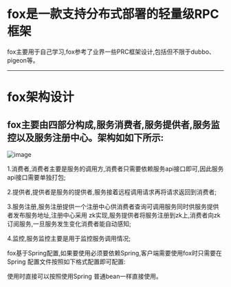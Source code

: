 fox是一款支持分布式部署的轻量级RPC框架
========================================================
fox主要用于自己学习,fox参考了业界一些PRC框架设计,包括但不限于dubbo、pigeon等。
---------------------------- ---------- -------
fox架构设计
=========
fox主要由四部分构成,服务消费者,服务提供者,服务监控以及服务注册中心。架构如如下所示:
-----------------------------------
 ![image](https://github.com/wenbo2018/fox/blob/master/fox-framework1.png)

 1.消费者,消费者主要是服务的调用方,消费者只需要依赖服务api接口即可,因此服务api接口需要单独打包;

 2.提供者,提供者是服务的提供者,服务接着远程调用请求再将请求返回到消费者;

 3.服务注册,服务注册提供一个注册中心供消费者查询可调用服务同时供服务提供者发布服务地址,注册中心采用
 zk实现,服务提供者将服务注册到zk上,消费者向zk订阅服务,一旦服务发生变化消费者能自动感知;

 4.监控,服务监控主要是用于监控服务调用情况;


fox基于Spring配置,如果要使用必须要依赖Spring,客户端需要使用fox时只需要在Spring 配置文件按照如下格式配置即可配置:

 <bean id="userService" class="com.fox.rpc.spring.RemotingServiceProxy" init-method="init">
 		<property name="serviceName"
 			value="http://service.fox.com/userService/userService_1.0.0" />
 		<property name="iface"
 			value="com.dianping.combiz.decorator.remote.DecoratorService" />
 </bean>

 使用时直接可以按照使用Spring 普通bean一样直接使用。